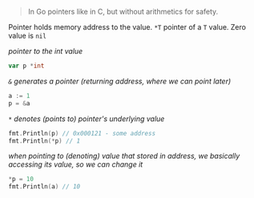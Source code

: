 > In Go pointers like in C, but without arithmetics for safety.

Pointer holds memory address to the value. `*T` pointer of a `T` value. Zero value is `nil`

_pointer to the int value_
```go
var p *int
```

_`&` generates a pointer (returning address, where we can point later)_
```go
a := 1
p = &a
```

_`*` denotes (points to) pointer's underlying value_
```go
fmt.Println(p) // 0x000121 - some address
fmt.Println(*p) // 1
```

_when pointing to (denoting) value that stored in address, we basically accessing its value, so we can change it_
```go
*p = 10
fmt.Println(a) // 10
```
